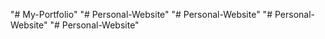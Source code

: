 "# My-Portfolio" 
"# Personal-Website" 
"# Personal-Website" 
"# Personal-Website" 
"# Personal-Website" 
